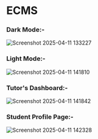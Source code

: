 # ECMS
<h3> Dark Mode:- </h3>

![Screenshot 2025-04-11 133227](https://github.com/user-attachments/assets/11acfb4b-12eb-4323-8640-e81cc3f8b79f)

<h3>Light Mode:- </h3>

![Screenshot 2025-04-11 141810](https://github.com/user-attachments/assets/c9feb727-86d1-413b-a10d-f5870ee1a97c)

<h3>Tutor's Dashboard:- </h3>

![Screenshot 2025-04-11 141842](https://github.com/user-attachments/assets/342b2343-d904-4788-8c33-ac8a4e288745)

<h3>Student Profile Page:- </h3>

![Screenshot 2025-04-11 142328](https://github.com/user-attachments/assets/a9c5d512-ed5b-4e80-888d-74c580874f58)


